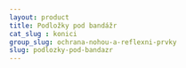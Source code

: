 ```yaml
---
layout: product
title: Podložky pod bandážr
cat_slug : konici
group_slug: ochrana-nohou-a-reflexni-prvky
slug: podlozky-pod-bandazr
---
```





